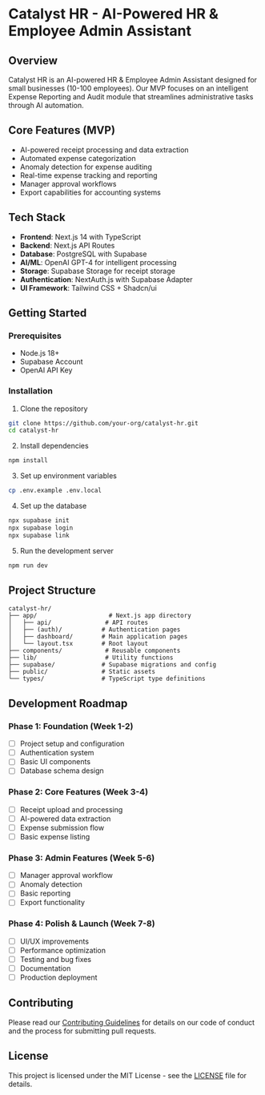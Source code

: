 # Catalyst HR - AI-Powered HR & Employee Admin Assistant

## Overview

Catalyst HR is an AI-powered HR & Employee Admin Assistant designed for small businesses (10-100 employees). Our MVP focuses on an intelligent Expense Reporting and Audit module that streamlines administrative tasks through AI automation.

## Core Features (MVP)

- AI-powered receipt processing and data extraction
- Automated expense categorization
- Anomaly detection for expense auditing
- Real-time expense tracking and reporting
- Manager approval workflows
- Export capabilities for accounting systems

## Tech Stack

- **Frontend**: Next.js 14 with TypeScript
- **Backend**: Next.js API Routes
- **Database**: PostgreSQL with Supabase
- **AI/ML**: OpenAI GPT-4 for intelligent processing
- **Storage**: Supabase Storage for receipt storage
- **Authentication**: NextAuth.js with Supabase Adapter
- **UI Framework**: Tailwind CSS + Shadcn/ui

## Getting Started

### Prerequisites

- Node.js 18+
- Supabase Account
- OpenAI API Key

### Installation

1. Clone the repository

```bash
git clone https://github.com/your-org/catalyst-hr.git
cd catalyst-hr
```

2. Install dependencies

```bash
npm install
```

3. Set up environment variables

```bash
cp .env.example .env.local
```

4. Set up the database

```bash
npx supabase init
npx supabase login
npx supabase link
```

5. Run the development server

```bash
npm run dev
```

## Project Structure

```
catalyst-hr/
├── app/                    # Next.js app directory
│   ├── api/               # API routes
│   ├── (auth)/           # Authentication pages
│   ├── dashboard/        # Main application pages
│   └── layout.tsx        # Root layout
├── components/            # Reusable components
├── lib/                   # Utility functions
├── supabase/             # Supabase migrations and config
├── public/               # Static assets
└── types/                # TypeScript type definitions
```

## Development Roadmap

### Phase 1: Foundation (Week 1-2)

- [ ] Project setup and configuration
- [ ] Authentication system
- [ ] Basic UI components
- [ ] Database schema design

### Phase 2: Core Features (Week 3-4)

- [ ] Receipt upload and processing
- [ ] AI-powered data extraction
- [ ] Expense submission flow
- [ ] Basic expense listing

### Phase 3: Admin Features (Week 5-6)

- [ ] Manager approval workflow
- [ ] Anomaly detection
- [ ] Basic reporting
- [ ] Export functionality

### Phase 4: Polish & Launch (Week 7-8)

- [ ] UI/UX improvements
- [ ] Performance optimization
- [ ] Testing and bug fixes
- [ ] Documentation
- [ ] Production deployment

## Contributing

Please read our [Contributing Guidelines](CONTRIBUTING.md) for details on our code of conduct and the process for submitting pull requests.

## License

This project is licensed under the MIT License - see the [LICENSE](LICENSE) file for details.
